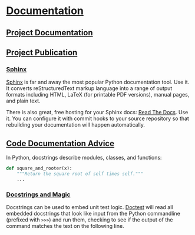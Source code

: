 # [Documentation](https://docs.python-guide.org/writing/documentation/)

## [Project Documentation](https://docs.python-guide.org/writing/documentation/#project-documentation)

## [Project Publication](https://docs.python-guide.org/writing/documentation/#project-publication)

### [Sphinx](https://docs.python-guide.org/writing/documentation/#sphinx)

[Sphinx](https://www.sphinx-doc.org/) is far and away the most popular Python documentation tool. Use it. It converts reStructuredText markup language into a range of output formats including HTML, LaTeX (for printable PDF versions), manual pages, and plain text.

There is also great, free hosting for your Sphinx docs: [Read The Docs](http://readthedocs.org/). Use it. You can configure it with commit hooks to your source repository so that rebuilding your documentation will happen automatically.

## [Code Documentation Advice](https://docs.python-guide.org/writing/documentation/#code-documentation-advice)

In Python, docstrings describe modules, classes, and functions:

```python
def square_and_rooter(x):
    """Return the square root of self times self."""
    ...
```

### [Docstrings and Magic](https://docs.python-guide.org/writing/documentation/#docstrings-and-magic)

Docstrings can be used to embed unit test logic. [Doctest](https://docs.python.org/3/library/doctest.html) will read all embedded docstrings that look like input from the Python commandline (prefixed with `>>>`) and run them, checking to see if the output of the command matches the text on the following line.

